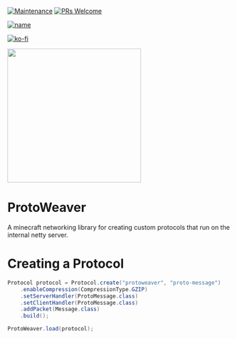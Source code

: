 [![Maintenance](https://img.shields.io/badge/Maintained%3F-yes-green.svg)](https://GitHub.com/Naereen/StrapDown.js/graphs/commit-activity)
[![PRs Welcome](https://img.shields.io/badge/PRs-welcome-brightgreen.svg?style=flat-square)](http://makeapullrequest.com)

[![name](https://github.com/modrinth/art/blob/main/Branding/Badge/badge-dark__184x72.png?raw=true)](https://modrinth.com/mod/protoweaver)

[![ko-fi](https://ko-fi.com/img/githubbutton_sm.svg)](https://ko-fi.com/G2G4DZF4D)

<img src="https://raw.githubusercontent.com/MrNavaStar/ProtoWeaver/master/loader-common/src/main/resources/assets/protoweaver/icon.png" width="300" height="300">


# ProtoWeaver
A minecraft networking library for creating custom protocols that run on the internal netty server. 

# Creating a Protocol
```java
Protocol protocol = Protocol.create("protoweaver", "proto-message")
    .enableCompression(CompressionType.GZIP)
    .setServerHandler(ProtoMessage.class)
    .setClientHandler(ProtoMessage.class)
    .addPacket(Message.class)
    .build();

ProtoWeaver.load(protocol);
```

